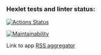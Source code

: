 ### Hexlet tests and linter status:
[![Actions Status](https://github.com/SmwOverRainbow/frontend-project-11/workflows/hexlet-check/badge.svg)](https://github.com/SmwOverRainbow/frontend-project-11/actions)

[![Maintainability](https://api.codeclimate.com/v1/badges/a4eda4a3ad74a2ff23b8/maintainability)](https://codeclimate.com/github/SmwOverRainbow/frontend-project-11/maintainability)

Link to app [RSS aggregator](https://frontend-project-11-woad-xi.vercel.app)
